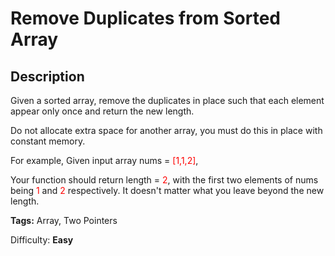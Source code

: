 # Remove Duplicates from Sorted Array
Description
-----------
Given a sorted array, remove the duplicates in place such that each element appear only once and return the new length.

Do not allocate extra space for another array, you must do this in place with constant memory.

For example,
Given input array nums = <font color='red'>[1,1,2]</font>,

Your function should return length = <font color='red'>2</font>, with the first two elements of nums being <font color='red'>1</font> and <font color='red'>2</font> respectively. It doesn't matter what you leave beyond the new length.

**Tags:** Array, Two Pointers

Difficulty: **Easy**
